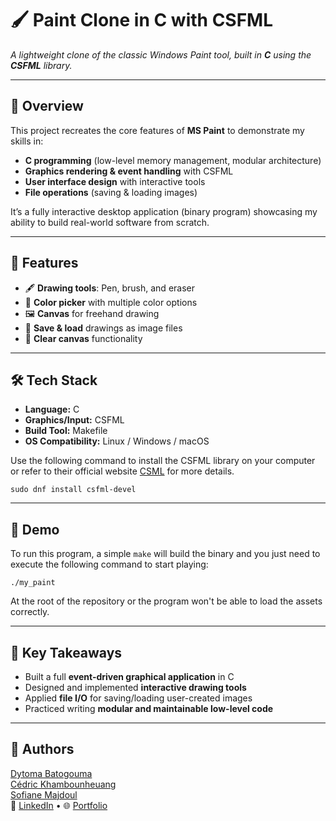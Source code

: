 # 🖌️ Paint Clone in C with CSFML

_A lightweight clone of the classic Windows Paint tool, built in **C** using the **CSFML** library._

---

## 📌 Overview

This project recreates the core features of **MS Paint** to demonstrate my skills in:

- **C programming** (low-level memory management, modular architecture)
- **Graphics rendering & event handling** with CSFML
- **User interface design** with interactive tools
- **File operations** (saving & loading images)

It’s a fully interactive desktop application (binary program) showcasing my ability to build real-world software from scratch.

---

## 🎨 Features

- 🖋️ **Drawing tools**: Pen, brush, and eraser
- 🎨 **Color picker** with multiple color options
- 🖼️ **Canvas** for freehand drawing
- 💾 **Save & load** drawings as image files
- 🔄 **Clear canvas** functionality

---

## 🛠️ Tech Stack

- **Language:** C
- **Graphics/Input:** CSFML
- **Build Tool:** Makefile
- **OS Compatibility:** Linux / Windows / macOS

Use the following command to install the CSFML library on your computer or refer to their official website [CSML](https://26.customprotocol.com/csfml/index.htm) for more details.
````shell
sudo dnf install csfml-devel
````

---

## 🎥 Demo

To run this program, a simple ````make```` will build the binary and you just need to execute the following command to start playing:
````shell
./my_paint
````
At the root of the repository or the program won't be able to load the assets correctly.


---

## 📖 Key Takeaways

- Built a full **event-driven graphical application** in C
- Designed and implemented **interactive drawing tools**
- Applied **file I/O** for saving/loading user-created images
- Practiced writing **modular and maintainable low-level code**

---

## 👤 Authors

[Dytoma Batogouma](dytoma.batogouma@epitech.eu)   
[Cédric Khambounheuang](cedric.khambounheuang@epitech.eu)  
[Sofiane Majdoul](sofiane.majdoul@epitech.eu)  
💼 [LinkedIn](https://www.linkedin.com/in/dytoma-batogouma-6aa946235/) • 🌐 [Portfolio](https://dytoma.fr)  

